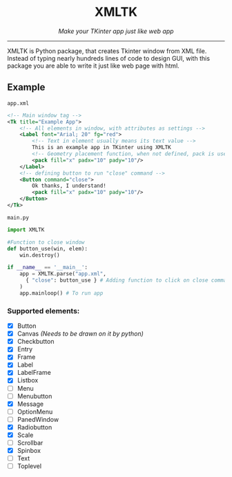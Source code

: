 <h1 align="center">XMLTK</h1>
<p align="center"><i>Make your TKinter app just like web app</i></p>

---


XMLTK is Python package, that creates Tkinter window from XML file. 
Instead of typing nearly hundreds lines of code to design GUI, with this
package you are able to write it just like web page with html.


## Example

`app.xml`
```xml
<!-- Main window tag -->
<Tk title="Example App">
    <!-- All elements in window, with attributes as settings -->
    <Label font="Arial; 20" fg="red">
        <!-- Text in element usually means its text value -->
        This is an example app in TKinter using XMLTK
        <!-- Geometry placement function, when not defined, pack is used in default -->
        <pack fill="x" padx="10" pady="10"/>
    </Label>
    <!-- defining button to run "close" command -->
    <Button command="close">
        Ok thanks, I understand!
        <pack fill="x" padx="10" pady="10"/>
    </Button>
</Tk>
```
`main.py`
```python
import XMLTK

#Function to close window
def button_use(win, elem):
    win.destroy()

if __name__ == '__main__':
    app = XMLTK.parse("app.xml",
      { "close": button_use } # Adding function to click on close command 
    )
    app.mainloop() # To run app
```

### Supported elements:

- [X] Button
- [X] Canvas *(Needs to be drawn on it by python)*
- [X] Checkbutton
- [X] Entry
- [X] Frame
- [X] Label
- [X] LabelFrame
- [X] Listbox
- [ ] Menu
- [ ] Menubutton
- [X] Message
- [ ] OptionMenu
- [ ] PanedWindow
- [X] Radiobutton
- [X] Scale
- [ ] Scrollbar
- [X] Spinbox
- [ ] Text
- [ ] Toplevel